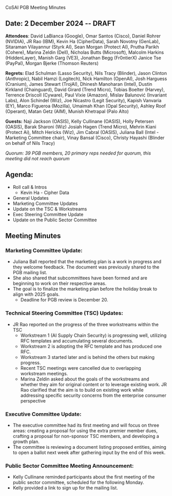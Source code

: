CoSAI PGB Meeting Minutes 

## Date: 2 December 2024 -- DRAFT

**Attendees**: David LaBianca (Google), Omar Santos (Cisco), Daniel Rohrer (NVIDIA), JR Rao (IBM), Kevin Ha (CipherData), Sarah Novotny (GenLab), Sitaraman Vilayannur (Styrk AI), Sean Morgan (Protect AI), Prutha Parikh (Cohere), Marina Zeldin (Dell), Nicholas Butts (Microsoft), Malcolm Harkins (HiddenLayer), Manish Garg (VE3), Jonathan Begg (Fr0ntierX)
Janice Tse (PayPal), Morgan Bjerke (Thomson Reuters)

**Regrets:** Elad Schulman (Lasso Security), Nils Tracy (Blinder), Jason Clinton (Anthropic), Nabil Hamzi (Logitech), Nick Hamilton (OpenAI), Josh Harguess (Cranium), James Stewart (TrojAI), Dhinesh Manoharan (Intel), Dustin Kirkland (Chainguard), David Girard (Trend Micro), Tobias Boelter (Harvey), Terrence Driscoll (Cyware), Paul Vixie (Amazon), Mislav Balunović (Invariant Labs), Alon Schindel (Wiz), Joe Nicastro (Legit Security), Kapish Vanvaria (EY), Marco Figueroa (Mozilla), Umaimah Khan (Opal Security), Ashley Roof (Operant), Matan Getz (AIM), Munish Khetrapal (Palo Alto)

**Guests:** Naji Jackson (OASIS), Kelly Cullinane (OASIS), Holly Petersen (OASIS), Barak Sharoni (Wiz) Josiah Hagen (Trend Micro), Mehrin Kiani (Protect Ai), Mitch Hericks (Wiz), Jim Cabral (OASIS), Juliana Ball (Intel - Marketing Committee chair), Vinay Bansal (Cisco), Christy Hayashi (Blinder on behalf of Nils Tracy)

_Quorum: 39 PGB members, 20 primary reps needed for quorum, this meeting did not reach quorum_

## Agenda:
* Roll call & Intros 
	* Kevin Ha - Cipher Data
* General Updates
* Marketing Committee Updates
* Update on the TSC & Workstreams
* Exec Steering Committee Update
* Update on the Public Sector Committee

## Meeting Minutes

### Marketing Committee Update:
* Juliana Ball reported that the marketing plan is a work in progress and they welcome feedback. The document was previously shared to the PGB mailing list.
* She also shared that subcommittees have been formed and are beginning to work on their respective areas. 
* The goal is to finalize the marketing plan before the holiday break to align with 2025 goals. 
	* Deadline for PGB review is December 20.

### Technical Steering Committee (TSC) Updates:
 * JR Rao reported on the progress of the three workstreams within the TSC
	 * Workstream 1 (AI Supply Chain Security) is progressing well, utilizing RFC templates and accumulating several documents. 
	 * Workstream 2 is adopting the RFC template and has produced one RFC.
	 * Workstream 3 started later and is behind the others but making progress.  
	* Recent TSC meetings were cancelled due to overlapping workstream meetings. 
	* Marina Zeldin asked about the goals of the workstreams and whether they aim for original content or to leverage existing work. JR Rao clarified that the aim is to build on existing work while addressing specific security concerns from the enterprise consumer perspective

### Executive Committee Update: 
* The executive committee had its first meeting and will focus on three areas: creating a proposal for using the extra premier member dues, crafting a proposal for non-sponsor TSC members, and developing a growth plan. 
* The committee is reviewing a document listing proposed entities, aiming to open a ballot next week after gathering input by the end of this week.

### Public Sector Committee Meeting Announcement: 
* Kelly Cullinane reminded participants about the first meeting of the public sector committee, scheduled for the following Monday.  
* Kelly provided a link to sign up for the mailing list.
